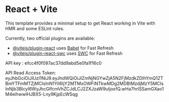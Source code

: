 # React + Vite

This template provides a minimal setup to get React working in Vite with HMR and
some ESLint rules.

Currently, two official plugins are available:

- [@vitejs/plugin-react](https://github.com/vitejs/vite-plugin-react/blob/main/packages/plugin-react/README.md)
  uses [Babel](https://babeljs.io/) for Fast Refresh
- [@vitejs/plugin-react-swc](https://github.com/vitejs/vite-plugin-react-swc)
  uses [SWC](https://swc.rs/) for Fast Refresh

API key : efcc4f0f097ac37dd9abd5e0fa1f16c0

API Read Access Token:
eyJhbGciOiJIUzI1NiJ9.eyJhdWQiOiJlZmNjNGYwZjA5N2FjMzdkZDlhYmQ1ZTBmYTFmMTZjMCIsInN1YiI6IjY2MTMxOWFiNTkwMDg2MDBlMzdjMzY5MCIsInNjb3BlcyI6WyJhcGlfcmVhZCJdLCJ2ZXJzaW9uIjoxfQ.wHa7hrlSSamGXao1M4eihwwIHJBX5-Lny9KjpEcWSqg
